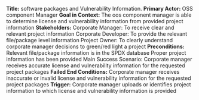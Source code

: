 **Title:** software packages and Vulnerability Information.
**Primary Actor:** OSS component Manager
**Goal in Context:** The oos component manager is able to determine license and vulnerability
information from provided project information
**Stakeholders:**
Corporate Manager: To receive clear and relevant project information
Corporate Developer: To provide the relevant file/package level information
Project Owner: To clearly understand corporate manager decisions to green/red light a project
**Preconditions:**
 Relevant file/package information is in the SPDX database
 Proper project information has been provided
 Main Success Scenario: Corporate manager receives accurate license and vulnerability
information for the requested project packages
**Failed End Conditions:** Corporate manager receives inaccurate or invalid license and
vulnerability information for the requested project packages
**Trigger:** Corporate manager uploads or identifies project information to which license and
vulnerability information is provided

